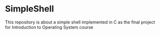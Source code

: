 # SimpleShell
This repository is about a simple shell implemented in C as the final project for Introduction to Operating System course
